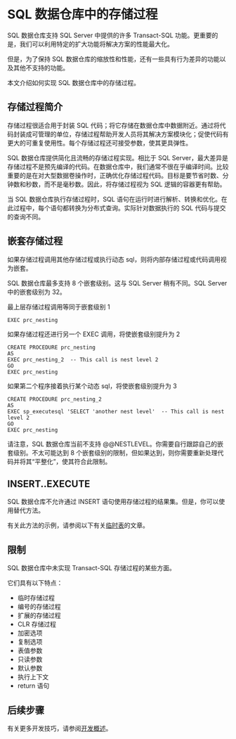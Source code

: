 <properties
   pageTitle="SQL 数据仓库中的存储过程 | Azure"
   description="有关在开发解决方案时实现 Azure SQL 数据仓库中的存储过程的技巧。"
   services="sql-data-warehouse"
   documentationCenter="NA"
   authors="jrowlandjones"
   manager="barbkess"
   editor=""/>

<tags
   ms.service="sql-data-warehouse"
   ms.date="03/23/2016"
   wacn.date="05/23/2016"/>

# SQL 数据仓库中的存储过程 

SQL 数据仓库支持 SQL Server 中提供的许多 Transact-SQL 功能。更重要的是，我们可以利用特定的扩大功能将解决方案的性能最大化。

但是，为了保持 SQL 数据仓库的缩放性和性能，还有一些具有行为差异的功能以及其他不支持的功能。

本文介绍如何实现 SQL 数据仓库中的存储过程。

## 存储过程简介
存储过程很适合用于封装 SQL 代码；将它存储在数据仓库中数据附近。通过将代码封装成可管理的单位，存储过程帮助开发人员将其解决方案模块化；促使代码有更大的可重复使用性。每个存储过程还可接受参数，使其更具弹性。

SQL 数据仓库提供简化且流畅的存储过程实现。相比于 SQL Server，最大差异是存储过程不是预先编译的代码。在数据仓库中，我们通常不很在乎编译时间。比较重要的是在对大型数据卷操作时，正确优化存储过程代码。目标是要节省时数、分钟数和秒数，而不是毫秒数。因此，将存储过程视为 SQL 逻辑的容器更有帮助。
 
当 SQL 数据仓库执行存储过程时，SQL 语句在运行时进行解析、转换和优化。在此过程中，每个语句都转换为分布式查询。实际针对数据执行的 SQL 代码与提交的查询不同。

## 嵌套存储过程
如果存储过程调用其他存储过程或执行动态 sql，则将内部存储过程或代码调用视为嵌套。

SQL 数据仓库最多支持 8 个嵌套级别。这与 SQL Server 稍有不同。SQL Server 中的嵌套级别为 32。

最上层存储过程调用等同于嵌套级别 1

```
EXEC prc_nesting
``` 
如果存储过程还进行另一个 EXEC 调用，将使嵌套级别提升为 2 
```
CREATE PROCEDURE prc_nesting
AS
EXEC prc_nesting_2  -- This call is nest level 2
GO
EXEC prc_nesting
```
如果第二个程序接着执行某个动态 sql，将使嵌套级别提升为 3
```
CREATE PROCEDURE prc_nesting_2
AS
EXEC sp_executesql 'SELECT 'another nest level'  -- This call is nest level 2
GO
EXEC prc_nesting
```

请注意，SQL 数据仓库当前不支持 @@NESTLEVEL。你需要自行跟踪自己的嵌套级别。不太可能达到 8 个嵌套级别的限制，但如果达到，则你需要重新处理代码并将其“平整化”，使其符合此限制。

## INSERT..EXECUTE
SQL 数据仓库不允许通过 INSERT 语句使用存储过程的结果集。但是，你可以使用替代方法。

有关此方法的示例，请参阅以下有关[临时表]的文章。

## 限制

SQL 数据仓库中未实现 Transact-SQL 存储过程的某些方面。

它们具有以下特点：

- 临时存储过程
- 编号的存储过程
- 扩展的存储过程
- CLR 存储过程
- 加密选项
- 复制选项
- 表值参数
- 只读参数
- 默认参数
- 执行上下文
- return 语句

## 后续步骤
有关更多开发技巧，请参阅[开发概述][]。

<!--Image references-->

<!--Article references-->
[临时表]: /documentation/articles/sql-data-warehouse-develop-temporary-tables/
[开发概述]: /documentation/articles/sql-data-warehouse-overview-develop/

<!--MSDN references-->
[nest level]: https://msdn.microsoft.com/zh-cn/library/ms187371.aspx

<!--Other Web references-->


<!---HONumber=Mooncake_0321_2016-->